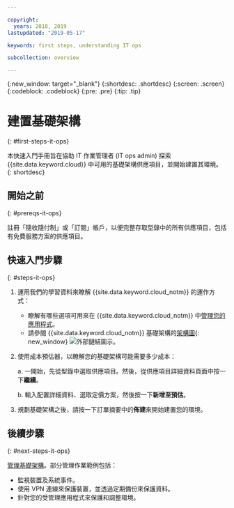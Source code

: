 ```yaml
---

copyright:
  years: 2018, 2019
lastupdated: "2019-05-17"

keywords: first steps, understanding IT ops

subcollection: overview

---
```


{:new_window: target="_blank"}
{:shortdesc: .shortdesc}
{:screen: .screen}
{:codeblock: .codeblock}
{:pre: .pre}
{:tip: .tip}

# 建置基礎架構
{: #first-steps-it-ops}

本快速入門手冊旨在協助 IT 作業管理者 (IT ops admin) 探索 {{site.data.keyword.cloud}} 中可用的基礎架構供應項目，並開始建置其環境。
{: shortdesc}

## 開始之前
{: #prereqs-it-ops}

註冊「隨收隨付制」或「訂閱」帳戶，以便完整存取型錄中的所有供應項目，包括有免費服務方案的供應項目。 

## 快速入門步驟
{: #steps-it-ops}

1. 運用我們的學習資料來瞭解 {{site.data.keyword.cloud_notm}} 的運作方式：
    * 瞭解有哪些選項可用來在 {{site.data.keyword.cloud_notm}} 中[管理您的應用程式](/docs/apps/tutorials?topic=creating-apps-hosting)。
    * 請參閱 {{site.data.keyword.cloud_notm}} 基礎架構的[架構圖](https://www.ibm.com/cloud/garage/architectures/infrastructure){: new_window} ![外部鏈結圖示](../icons/launch-glyph.svg)。 
2. 使用成本預估器，以瞭解您的基礎架構可能需要多少成本：

    a. 一開始，先從型錄中選取供應項目。然後，從供應項目詳細資料頁面中按一下**繼續**。
    
    b. 輸入配置詳細資料、選取定價方案，然後按一下**新增至預估**。 
3. 規劃基礎架構之後，請按一下訂單摘要中的**佈建**來開始建置您的環境。 

## 後續步驟
{: #next-steps-it-ops}

[管理基礎架構](/docs/overview?topic=overview-it-ops)。部分管理作業範例包括： 

  * 監視裝置及系統事件。
  * 使用 VPN 連線來保護裝置，並透過定期備份來保護資料。 
  * 針對您的受管理應用程式來保護和調整環境。 

